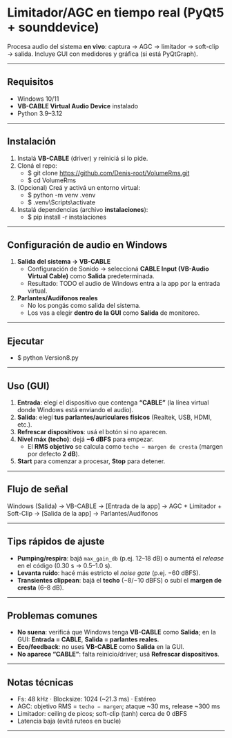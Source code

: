 # Limitador/AGC en tiempo real (PyQt5 + sounddevice)

Procesa audio del sistema **en vivo**: captura → AGC → limitador → soft-clip → salida. Incluye GUI con medidores y gráfica (si está PyQtGraph).

---

## Requisitos
- Windows 10/11
- **VB-CABLE Virtual Audio Device** instalado
- Python 3.9–3.12

---

## Instalación
1. Instalá **VB-CABLE** (driver) y reiniciá si lo pide.
2. Cloná el repo:
   - $ git clone https://github.com/Denis-root/VolumeRms.git
   - $ cd VolumeRms
3. (Opcional) Creá y activá un entorno virtual:
   - $ python -m venv .venv
   - $ .venv\Scripts\activate
4. Instalá dependencias (archivo **instalaciones**):
   - $ pip install -r instalaciones

---

## Configuración de audio en Windows
1. **Salida del sistema → VB-CABLE**
   - Configuración de Sonido → seleccioná **CABLE Input (VB-Audio Virtual Cable)** como **Salida** predeterminada.
   - Resultado: TODO el audio de Windows entra a la app por la entrada virtual.
2. **Parlantes/Audífonos reales**
   - No los pongás como salida del sistema.
   - Los vas a elegir **dentro de la GUI** como **Salida** de monitoreo.

---

## Ejecutar
- $ python Version8.py

---

## Uso (GUI)
1. **Entrada**: elegí el dispositivo que contenga **“CABLE”** (la línea virtual donde Windows está enviando el audio).
2. **Salida**: elegí **tus parlantes/auriculares físicos** (Realtek, USB, HDMI, etc.).
3. **Refrescar dispositivos**: usá el botón si no aparecen.
4. **Nivel máx (techo)**: dejá **−6 dBFS** para empezar.
   - El **RMS objetivo** se calcula como `techo − margen de cresta` (margen por defecto **2 dB**).
5. **Start** para comenzar a procesar, **Stop** para detener.

---

## Flujo de señal
Windows (Salida) → VB-CABLE → [Entrada de la app] → AGC + Limitador + Soft-Clip → [Salida de la app] → Parlantes/Audífonos

---

## Tips rápidos de ajuste
- **Pumping/respira**: bajá `max_gain_db` (p.ej. 12–18 dB) o aumentá el *release* en el código (0.30 s → 0.5–1.0 s).
- **Levanta ruido**: hacé más estricto el *noise gate* (p.ej. −60 dBFS).
- **Transientes clippean**: bajá el **techo** (−8/−10 dBFS) o subí el **margen de cresta** (6–8 dB).

---

## Problemas comunes
- **No suena**: verificá que Windows tenga **VB-CABLE** como **Salida**; en la GUI: **Entrada = CABLE**, **Salida = parlantes reales**.
- **Eco/feedback**: no uses **VB-CABLE** como **Salida** en la GUI.
- **No aparece “CABLE”**: falta reinicio/driver; usá **Refrescar dispositivos**.

---

## Notas técnicas
- Fs: 48 kHz · Blocksize: 1024 (~21.3 ms) · Estéreo
- AGC: objetivo RMS = `techo − margen`; ataque ~30 ms, release ~300 ms
- Limitador: ceiling de picos; soft-clip (tanh) cerca de 0 dBFS
- Latencia baja (evitá ruteos en bucle)

---

